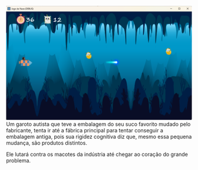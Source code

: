 ![](https://github.com/tutorfree/LeleGames/blob/main/leleGames.png)
Um garoto autista que teve a embalagem do seu suco favorito mudado pelo fabricante, tenta ir
até a fábrica principal para tentar conseguir a embalagem antiga, pois sua rigidez cognitiva
diz que, mesmo essa pequena mudança, são produtos distintos.

Ele lutará contra os macotes da indústria até chegar ao coração do grande problema.
